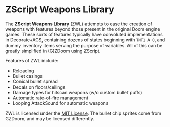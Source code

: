ZScript Weapons Library
=======================

The **ZScript Weapons Library** (ZWL) attempts to ease the creation of weapons
with features beyond those present in the original Doom engine games. These
sorts of features typically have convoluted implementations in Decorate+ACS,
containing dozens of states beginning with `TNT1 A 0`, and dummy inventory
items serving the purpose of variables. All of this can be greatly simplified
in (G)ZDoom using ZScript.

Features of ZWL include:
* Reloading
* Bullet casings
* Conical bullet spread
* Decals on floors/ceilings
* Damage types for hitscan weapons (w/o custom bullet puffs)
* Automatic rate-of-fire management
* Looping AttackSound for automatic weapons

ZWL is licensed under the [MIT License](LICENSE). The bullet chip sprites come
from GZDoom, and may be licensed differently.
